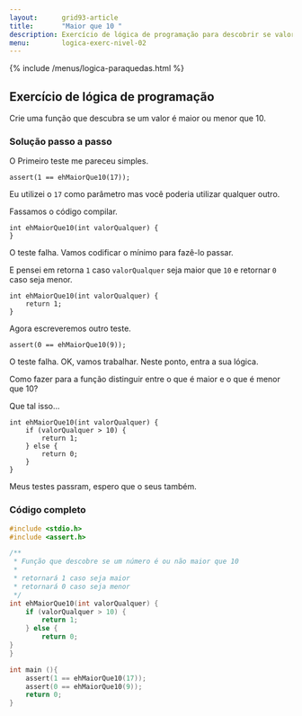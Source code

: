 ```yaml
---
layout:      grid93-article
title:       "Maior que 10 "
description: Exercício de lógica de programação para descobrir se valor é maior ou menor que 10.
menu:        logica-exerc-nivel-02
---
```


{% include /menus/logica-paraquedas.html %}

Exercício de lógica de programação
---
        
Crie uma função que descubra se um valor é maior ou menor que 10.

        
### Solução passo a passo

O Primeiro teste me pareceu simples.

	assert(1 == ehMaiorQue10(17));

Eu utilizei o `17` como parâmetro mas você poderia utilizar qualquer outro.

Fassamos o código compilar.

    int ehMaiorQue10(int valorQualquer) {
    }

O teste falha. Vamos codificar o mínimo para fazê-lo passar.

E pensei em retorna `1` caso `valorQualquer` seja maior que `10` e retornar `0` caso seja menor.

    int ehMaiorQue10(int valorQualquer) {
        return 1;
    }

Agora escreveremos outro teste.

	assert(0 == ehMaiorQue10(9));

O teste falha. OK, vamos trabalhar. Neste ponto, entra a sua lógica.

Como fazer para a função distinguir entre o que é maior e o que é menor que 10?

Que tal isso...

    int ehMaiorQue10(int valorQualquer) {
        if (valorQualquer > 10) {
            return 1;
        } else {
            return 0;
        }
    }


Meus testes passram, espero que o seus também.


### Código completo

```c
#include <stdio.h>
#include <assert.h>

/**
 * Função que descobre se um número é ou não maior que 10
 *
 * retornará 1 caso seja maior
 * retornará 0 caso seja menor
 */
int ehMaiorQue10(int valorQualquer) {
    if (valorQualquer > 10) {
        return 1;
    } else {
        return 0;
}
}

int main (){
    assert(1 == ehMaiorQue10(17));
    assert(0 == ehMaiorQue10(9));
    return 0;
}
```        